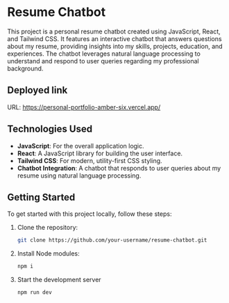 # Resume Chatbot

This project is a personal resume chatbot created using JavaScript, React, and Tailwind CSS. It features an interactive chatbot that answers questions about my resume, providing insights into my skills, projects, education, and experiences. The chatbot leverages natural language processing to understand and respond to user queries regarding my professional background.
## Deployed link
   URL:
    https://personal-portfolio-amber-six.vercel.app/
## Technologies Used

- **JavaScript**: For the overall application logic.
- **React**: A JavaScript library for building the user interface.
- **Tailwind CSS**: For modern, utility-first CSS styling.
- **Chatbot Integration**: A chatbot that responds to user queries about my resume using natural language processing.

## Getting Started

To get started with this project locally, follow these steps:

1. Clone the repository:
   ```bash
   git clone https://github.com/your-username/resume-chatbot.git
2. Install Node modules:
   ```bash
   npm i
3. Start the development server
   ```bash
   npm run dev
